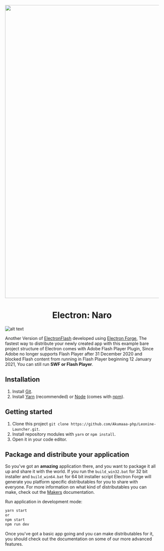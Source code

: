 <div align="center">
    <img src="https://github.com/Nereus-Agathosune/.github/blob/main/assets/Nereus-Banner.png" width="960px" style="max-width:100%;">
    <h1>Electron: Naro</h1>
</div>

![alt text](https://github.com/Nereus-Agathosune/.github/blob/main/assets/Nereus-Banner.png)

Another Version of [ElectronFlash](https://github.com/Loneth/ElectronFlash) developed using [Electron Forge](https://www.electronforge.io/), The fastest way to distribute your newly created app with this example bare project structure of Electron comes with Adobe Flash Player Plugin, Since Adobe no longer supports Flash Player after 31 December 2020 and blocked Flash content from running in Flash Player beginning 12 January 2021, You can still run **SWF or Flash Player**. 

## Installation
1. Install [Git](https://git-scm.com/).
2. Install [Yarn](https://yarnpkg.com/) (recommended) or [Node](https://nodejs.org/en/) (comes with [npm](https://www.npmjs.com/)).

## Getting started
1. Clone this project `git clone https://github.com/Akumaaa-php/Leonine-Launcher.git`.
2. Install repository modules with `yarn` or `npm install`.
3. Open it in your code editor.

## Package and distribute your application
So you've got an **amazing** application there, and you want to package it all up and share it with the world. If you run the `build_win32.bat` for 32 bit installer and `build_win64.bat` for 64 bit installer script Electron Forge will generate you platform specific distributables for you to share with everyone. For more information on what kind of distributables you can make, check out the [Makers](https://www.electronforge.io/config/makers) documentation.

Run application in development mode:
```bash
yarn start
or
npm start
npm run dev
```

Once you've got a basic app going and you can make distributables for it, you should check out the documentation on some of our more advanced features.
